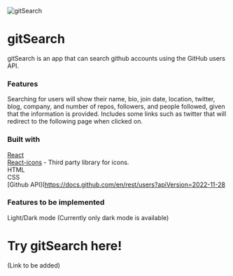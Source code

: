 ![gitSearch](https://user-images.githubusercontent.com/108159052/208324274-f850ed68-0ee9-4047-b23a-5cb4d8ff97bd.png)

# gitSearch

gitSearch is an app that can search github accounts using the GitHub users API.


### Features

  Searching for users will show their name, bio, join date, location, twitter, blog, company, and number of repos, followers,   and people followed, given that the information is provided. 
  Includes some links such as twitter that will redirect to the following page when clicked on.

### Built with

  [React](https://reactjs.org/)  
  [React-icons](https://react-icons.github.io/react-icons/) - Third party library for icons.  
  HTML  
  CSS  
  [Github API](https://docs.github.com/en/rest/users?apiVersion=2022-11-28  

### Features to be implemented

  Light/Dark mode (Currently only dark mode is available)


# Try gitSearch here!
  (Link to be added)
